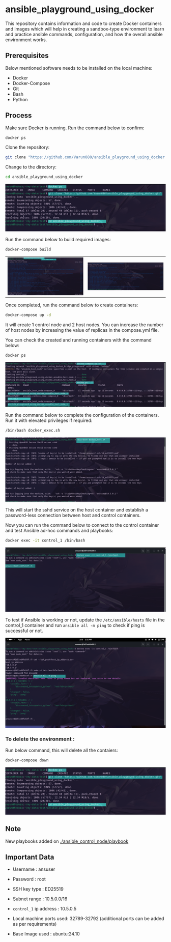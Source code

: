 # ansible_playground_using_docker

This repository contains information and code to create Docker containers and images which will help in creating a sandbox-type environment to learn and practice ansible commands, configuration, and how the overall ansible environment works.

## Prerequisites

Below mentioned software needs to be installed on the local machine:

- Docker
- Docker-Compose
- Git
- Bash
- Python

## Process

Make sure Docker is running. Run the command below to confirm:

```bash
docker ps
```

Clone the repository:

```bash
git clone "https://github.com/Varun080/ansible_playground_using_docker.git"
```

Change to the directory:

```bash
cd ansible_playground_using_docker
```
![cloning repository](./images/first.png)


Run the command below to build required images:

```bash
docker-compose build
```

|||
|:-:|:-:|
|![image build (control)](./images/Second.png)|![image build (host)](./images/third.png)|


Once completed, run the command below to create containers:

```bash
docker-compose up -d
```

It will create 1 control node and 2 host nodes. You can increase the number of host nodes by increasing the value of replicas in the compose.yml file.

You can check the created and running containers with the command below:

```bash
docker ps
```

![container build](./images/forth.png)


Run the command below to complete the configuration of the containers. Run it with elevated privileges if required:

```bash
/bin/bash docker_exec.sh
```

![connect environment](./images/fifth.png)


This will start the sshd service on the host container and establish a password-less connection between host and control containers.

Now you can run the command below to connect to the control container and test Ansible ad-hoc commands and playbooks:

```bash
docker exec -it control_1 /bin/bash
```

![enter control_1](./images/sixth.png)


To test if Ansible is working or not, update the `/etc/ansible/hosts` file in the control_1 container and run `ansible all -m ping` to check if ping is successful or not.


![ansible test](./images/eighth.png)


### To delete the environment :

Run below command, this will delete all the contaiers:

```bash
docker-compose down
```


![delete container](./images/first.png)


## Note

New playbooks added on [./ansible_control_node/playbook](./ansible_control_node/playbook/)


## Important Data

- Username : ansuser

- Password : root
 
- SSH key type : ED25519
 
- Subnet range : 10.5.0.0/16 
 
- `control_1` ip address : 10.5.0.5
 
- Local machine ports used: 32789-32792 (additional ports can be added as per requirements)

- Base Image used : ubuntu:24.10
